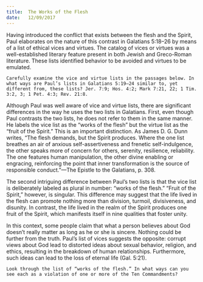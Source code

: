 ```yaml
---
title:  The Works of the Flesh
date:   12/09/2017
---
```


Having introduced the conflict that exists between the flesh and the Spirit, Paul elaborates on the nature of this contrast in Galatians 5:18–26 by means of a list of ethical vices and virtues. The catalog of vices or virtues was a well-established literary feature present in both Jewish and Greco-Roman literature. These lists identified behavior to be avoided and virtues to be emulated.

`Carefully examine the vice and virtue lists in the passages below. In what ways are Paul’s lists in Galatians 5:19–24 similar to, yet different from, these lists? Jer. 7:9; Hos. 4:2; Mark 7:21, 22; 1 Tim. 3:2, 3; 1 Pet. 4:3; Rev. 21:8.`

Although Paul was well aware of vice and virtue lists, there are significant differences in the way he uses the two lists in Galatians. First, even though Paul contrasts the two lists, he does not refer to them in the same manner. He labels the vice list as the “works of the flesh” but the virtue list as the “fruit of the Spirit.” This is an important distinction. As James D. G. Dunn writes, “The flesh demands, but the Spirit produces. Where the one list breathes an air of anxious self-assertiveness and frenetic self-indulgence, the other speaks more of concern for others, serenity, resilience, reliability. The one features human manipulation, the other divine enabling or engracing, reinforcing the point that inner transformation is the source of responsible conduct.”—The Epistle to the Galatians, p. 308.

The second intriguing difference between Paul’s two lists is that the vice list is deliberately labeled as plural in number: “works of the flesh.” “Fruit of the Spirit,” however, is singular. This difference may suggest that the life lived in the flesh can promote nothing more than division, turmoil, divisiveness, and disunity. In contrast, the life lived in the realm of the Spirit produces one fruit of the Spirit, which manifests itself in nine qualities that foster unity.

In this context, some people claim that what a person believes about God doesn’t really matter as long as he or she is sincere. Nothing could be further from the truth. Paul’s list of vices suggests the opposite: corrupt views about God lead to distorted ideas about sexual behavior, religion, and ethics, resulting in the breakdown of human relationships. Furthermore, such ideas can lead to the loss of eternal life (Gal. 5:21).

`Look through the list of “works of the flesh.” In what ways can you see each as a violation of one or more of the Ten Commandments?`